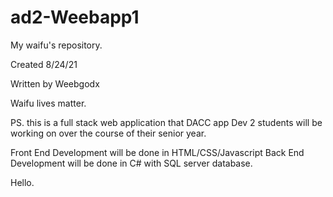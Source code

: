# ad2-Weebapp1
My waifu's repository.


Created 8/24/21

Written by Weebgodx

Waifu lives matter. 

PS. this is a full stack web application that DACC app Dev 2 students will be working on over the course of their senior year.

Front End Development will be done in HTML/CSS/Javascript
Back End Development will be done in C# with SQL server database.

Hello.